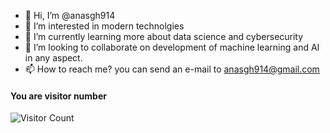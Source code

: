 - 👋 Hi, I’m @anasgh914
- 👀 I’m interested in modern technolgies 
- 🌱 I’m currently learning more about data science and cybersecurity 
- 💞️ I’m looking to collaborate on development of machine learning and AI in any aspect.
- 📫 How to reach me?  you can send an e-mail to anasgh914@gmail.com

<!---
anasgh914/anasgh914 is a ✨ special ✨ repository because its `README.md` (this file) appears on your GitHub profile.
You can click the Preview link to take a look at your changes.
--->



#### You are visitor number 

![Visitor Count](https://profile-counter.glitch.me/anasgh914/count.svg)
